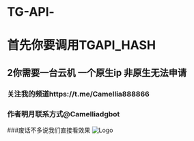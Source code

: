 # TG-APl-
# 首先你要调用TGAPl_HASH
## 2你需要一台云机 一个原生ip 非原生无法申请
### 关注我的频道https://t.me/Camellia888866
### 作者明月联系方式@Camelliadgbot

###废话不多说我们直接看效果
![Logo](https://pic1.imgdb.cn/item/682792f058cb8da5c8f7866f.jpg)